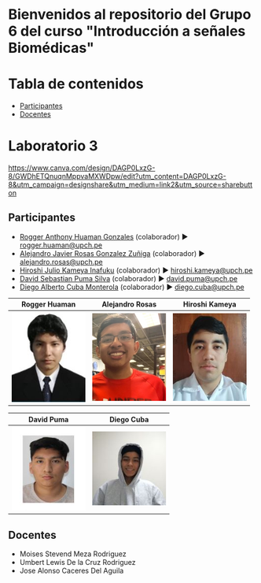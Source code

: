 # Bienvenidos al repositorio del Grupo 6 del curso "Introducción a señales Biomédicas"


# Tabla de contenidos 
- [Participantes](#participantes)
- [Docentes](#docentes)

# Laboratorio 3
https://www.canva.com/design/DAGP0LxzG-8/GWDhETQnuqnMppvaMXWDpw/edit?utm_content=DAGP0LxzG-8&utm_campaign=designshare&utm_medium=link2&utm_source=sharebutton 

## Participantes
- [Rogger Anthony Huaman Gonzales](INTEGRANTES_IMAGENES/ROGGER.jpg) (colaborador) ► rogger.huaman@upch.pe
- [Alejandro Javier Rosas Gonzalez Zuñiga](INTEGRANTES_IMAGENES/alejandro.jpg) (colaborador) ► alejandro.rosas@upch.pe
- [Hiroshi Julio Kameya Inafuku](INTEGRANTES_IMAGENES/Hiroshi.jpg) (colaborador) ► hiroshi.kameya@upch.pe
- [David Sebastian Puma Silva](INTEGRANTES_IMAGENES/Deivid.jpg) (colaborador) ► david.puma@upch.pe
- [Diego Alberto Cuba Monterola](INTEGRANTES_IMAGENES/EvidenciaDiego.jpg) (colaborador) ► diego.cuba@upch.pe

<center>

| Rogger Huaman | Alejandro Rosas | Hiroshi Kameya|
| :-------: | :-------: | :-------: |
|![A](INTEGRANTES_IMAGENES/ROGGER.jpg)|![B](INTEGRANTES_IMAGENES/alejandro.jpg) | ![C](INTEGRANTES_IMAGENES/Hiroshi.jpg)


|David Puma| Diego Cuba |
|:-------: | :-------:|
|![D](INTEGRANTES_IMAGENES/Deivid.jpg) | ![E](INTEGRANTES_IMAGENES/EvidenciaDiego.jpg)|

</center>

## Docentes
- Moises Stevend Meza Rodriguez
- Umbert Lewis De la Cruz Rodriguez
- Jose Alonso Caceres Del Aguila



